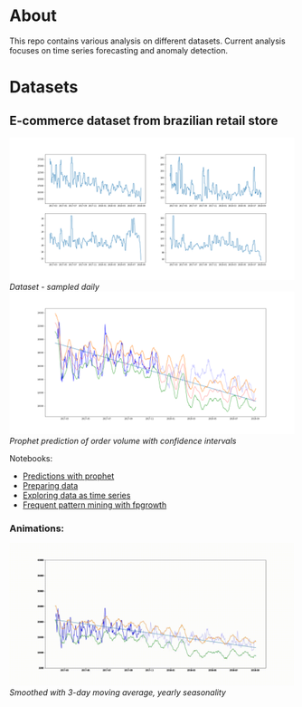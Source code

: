 # About
This repo contains various analysis on different datasets. Current analysis 
focuses on time series forecasting and anomaly detection.

# Datasets
## E-commerce dataset from brazilian retail store
![Predictions](e_commerce/img/dataset.png)
*Dataset - sampled daily*
![Prophet](e_commerce/img/prophet.png)
*Prophet prediction of order volume with confidence intervals*

Notebooks:
- [Predictions with prophet](e_commerce/Prophet.ipynb)
- [Preparing data](e_commerce/e-commerce-anomaly-detection.ipynb)
- [Exploring data as time series](e_commerce/e-commerce-time-series.ipynb)
- [Frequent pattern mining with fpgrowth](e_commerce/e-commerce-frequent-pattern-mining.ipynb)
 
### Animations:
![](e_commerce/img/prophet_ma3.gif)
*Smoothed with 3-day moving average, yearly seasonality*
